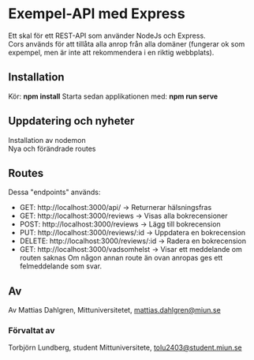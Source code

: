 # Exempel-API med Express
Ett skal för ett REST-API som använder NodeJs och Express.  
Cors används för att tillåta alla anrop från alla domäner (fungerar ok som expempel, men är inte att rekommendera i en riktig webbplats).

## Installation
Kör: 
**npm install**
Starta sedan applikationen med: 
**npm run serve**

## Uppdatering och nyheter
Installation av nodemon   
Nya och förändrade routes

## Routes
Dessa "endpoints" används:
* GET: 	http://localhost:3000/api/ 						-> Returnerar hälsningsfras
* GET: 	http://localhost:3000/reviews 				    -> Visas alla bokrecensioner
* POST: http://localhost:3000/reviews 			        -> Lägg till bokrecension
* PUT: 	http://localhost:3000/reviews/:id			    -> Uppdatera en bokrecension
* DELETE: http://localhost:3000/reviews/:id	            -> Radera en bokrecension
* GET: http://localhost:3000/vadsomhelst                -> Visar ett meddelande om routen saknas
Om någon annan route än ovan anropas ges ett felmeddelande som svar.

## Av
Av Mattias Dahlgren, Mittuniversitetet, mattias.dahlgren@miun.se
### Förvaltat av
Torbjörn Lundberg, student Mittuniversitete, tolu2403@student.miun.se